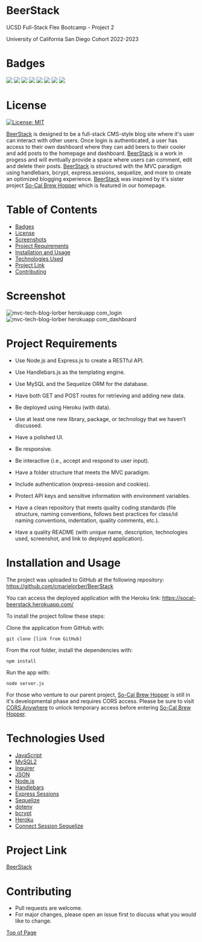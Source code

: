# BeerStack

UCSD Full-Stack Flex Bootcamp - Project 2

University of California San Diego Cohort 2022-2023

# Badges

<p>
  <img src="https://img.shields.io/badge/-JavaScript-yellow" />
  <img src="https://img.shields.io/badge/-MySQL2-red" />
  <img src="https://img.shields.io/badge/-JSON-blue" />
  <img src="https://img.shields.io/badge/-Node-green" />
  <img src="https://img.shields.io/badge/-Handlebars-orange" />
  <img src="https://img.shields.io/badge/-Express Sessions-teal" />
  <img src="https://img.shields.io/badge/-Sequelize-black" />
  <img src="https://img.shields.io/badge/-Heroku-purple" />
</p>

# License

[![License: MIT](https://img.shields.io/badge/License-MIT-yellow.svg)](https://opensource.org/licenses/MIT)

[BeerStack](https://socal-beerstack.herokuapp.com/) is designed to be a full-stack CMS-style blog site where it's user can interact with other users. Once login is authenticated, a user has access to their own dashboard where they can add beers to their cooler and add posts to the homepage and dashboard. [BeerStack](https://socal-beerstack.herokuapp.com/) is a work in progess and will evntually provide a space where users can comment, edit and delete their posts. 
[BeerStack](https://socal-beerstack.herokuapp.com/) is structured with the MVC paradigm using handlebars, bcrypt, express.sessions, sequelize, and more to create an optimized blogging experience. [BeerStack](https://socal-beerstack.herokuapp.com/) was inspired by it's sister project [So-Cal Brew Hopper](https://isaacagonzalez.github.io/Bootcamp-Project-1/) which is featured in our homepage. 

# Table of Contents

- [Badges](#badges)
- [License](#license)
- [Screenshots](#screenshots)
- [Project Requirements](#project-requirements)
- [Installation and Usage](#installation-and-usage)
- [Technologies Used](#technologies-used)
- [Project Link](#project-link)
- [Contributing](#contributing)

# Screenshot

![mvc-tech-blog-lorber herokuapp com_login](https://user-images.githubusercontent.com/109984761/212177854-ba093041-78cf-4ebf-b985-8252f2402531.png)
![mvc-tech-blog-lorber herokuapp com_dashboard](https://user-images.githubusercontent.com/109984761/212178106-3e77bf04-6bb3-4f09-9dce-f96ff7988046.png)

# Project Requirements
* Use Node.js and Express.js to create a RESTful API.

* Use Handlebars.js as the templating engine.

* Use MySQL and the Sequelize ORM for the database.

* Have both GET and POST routes for retrieving and adding new data.

* Be deployed using Heroku (with data).

* Use at least one new library, package, or technology that we haven’t discussed.

* Have a polished UI.

* Be responsive.

* Be interactive (i.e., accept and respond to user input).

* Have a folder structure that meets the MVC paradigm.

* Include authentication (express-session and cookies).

* Protect API keys and sensitive information with environment variables.

* Have a clean repository that meets quality coding standards (file structure, naming conventions, follows best practices for class/id naming conventions, indentation, quality comments, etc.).

* Have a quality README (with unique name, description, technologies used, screenshot, and link to deployed application).

# Installation and Usage

The project was uploaded to GitHub at the following repository: https://github.com/cmarielorber/BeerStack

You can access the deployed application with the Heroku link: https://socal-beerstack.herokuapp.com/

To install the project follow these steps:

Clone the application from GitHub with:
```
git clone [link from GitHub]
```
From the root folder, install the dependencies with:
```
npm install
```
Run the app with:
```
node server.js
```
For those who venture to our parent project, [So-Cal Brew Hopper](https://isaacagonzalez.github.io/Bootcamp-Project-1/) is still in it's developmental phase and requires CORS access. Please be sure to visit [CORS Anywhere](https://cors-anywhere.herokuapp.com/corsdemo) to unlock temporary access before entering [So-Cal Brew Hopper](https://isaacagonzalez.github.io/Bootcamp-Project-1/).

# Technologies Used

- <a href="https://www.javascript.com/" target="_blank">JavaScript</a>
- <a href="https://www.npmjs.com/package/mysql2?activeTab=readme">MySQL2</a>
- <a href="https://www.npmjs.com/package/inquirer/v/8.2.4">Inquirer</a>
- <a href="https://www.json.org/json-en.html" target="_blank">JSON</a>
- <a href="https://nodejs.org/en/" target="_blank">Node.js</a>
- <a href="https://www.npmjs.com/package/express-handlebars" target="_blank">Handlebars</a>
- <a href="https://www.npmjs.com/package/express-session" target="_blank">Express Sessions</a>
- <a href="https://www.npmjs.com/package/sequelize" target="_blank">Sequelize</a>
- <a href="https://www.npmjs.com/package/dotenv" target="_blank">dotenv</a>
- <a href="https://www.npmjs.com/package/bcrypt" target="_blank">bcrypt</a>
- <a href="https://devcenter.heroku.com/articles/heroku-cli" target="_blank">Heroku</a>
- <a href="https://www.npmjs.com/package/connect-session-sequelize" target="_blank">Connect Session Sequelize</a>

# Project Link

[BeerStack](https://socal-beerstack.herokuapp.com/)

# Contributing

* Pull requests are welcome. 
* For major changes, please open an issue first to discuss what you would like to change.


[Top of Page](#beerstack)
